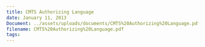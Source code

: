 ```yaml
---
title: CMTS Authorizing Language
date: January 11, 2013
Document: ../assets/uploads/documents/CMTS%20Authorizing%20Language.pdf
filename: CMTS%20Authorizing%20Language.pdf
tags:
---
```

